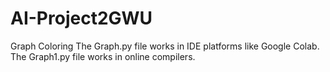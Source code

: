 # AI-Project2GWU
Graph Coloring
The Graph.py file works in IDE platforms like Google Colab.
The Graph1.py file works in online compilers.
